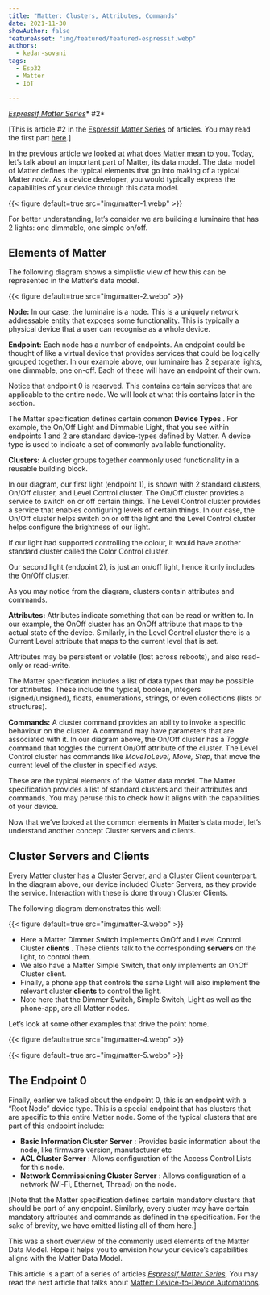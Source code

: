 ```yaml
---
title: "Matter: Clusters, Attributes, Commands"
date: 2021-11-30
showAuthor: false
featureAsset: "img/featured/featured-espressif.webp"
authors:
  - kedar-sovani
tags:
  - Esp32
  - Matter
  - IoT

---
```

[*Espressif Matter Series*](/matter-38ccf1d60bcd)* #2*

[This is article #2 in the [Espressif Matter Series](/matter-38ccf1d60bcd) of articles. You may read the first part [here](/what-does-matter-mean-to-you-fa3bb53a7793).]

In the previous article we looked at [what does Matter mean to you](/what-does-matter-mean-to-you-fa3bb53a7793). Today, let’s talk about an important part of Matter, its data model. The data model of Matter defines the typical elements that go into making of a typical Matter *node*. As a device developer, you would typically express the capabilities of your device through this data model.

{{< figure
    default=true
    src="img/matter-1.webp"
    >}}

For better understanding, let’s consider we are building a luminaire that has 2 lights: one dimmable, one simple on/off.

## Elements of Matter

The following diagram shows a simplistic view of how this can be represented in the Matter’s data model.

{{< figure
    default=true
    src="img/matter-2.webp"
    >}}

__Node:__  In our case, the luminaire is a node. This is a uniquely network addressable entity that exposes some functionality. This is typically a physical device that a user can recognise as a whole device.

__Endpoint:__ Each node has a number of endpoints. An endpoint could be thought of like a virtual device that provides services that could be logically grouped together. In our example above, our luminaire has 2 separate lights, one dimmable, one on-off. Each of these will have an endpoint of their own.

Notice that endpoint 0 is reserved. This contains certain services that are applicable to the entire node. We will look at what this contains later in the section.

The Matter specification defines certain common __Device Types__ . For example, the On/Off Light and Dimmable Light, that you see within endpoints 1 and 2 are standard device-types defined by Matter. A device type is used to indicate a set of commonly available functionality.

__Clusters:__  A cluster groups together commonly used functionality in a reusable building block.

In our diagram, our first light (endpoint 1), is shown with 2 standard clusters, On/Off cluster, and Level Control cluster. The On/Off cluster provides a service to switch on or off certain things. The Level Control cluster provides a service that enables configuring levels of certain things. In our case, the On/Off cluster helps switch on or off the light and the Level Control cluster helps configure the brightness of our light.

If our light had supported controlling the colour, it would have another standard cluster called the Color Control cluster.

Our second light (endpoint 2), is just an on/off light, hence it only includes the On/Off cluster.

As you may notice from the diagram, clusters contain attributes and commands.

__Attributes:__  Attributes indicate something that can be read or written to. In our example, the OnOff cluster has an OnOff attribute that maps to the actual state of the device. Similarly, in the Level Control cluster there is a Current Level attribute that maps to the current level that is set.

Attributes may be persistent or volatile (lost across reboots), and also read-only or read-write.

The Matter specification includes a list of data types that may be possible for attributes. These include the typical, boolean, integers (signed/unsigned), floats, enumerations, strings, or even collections (lists or structures).

__Commands:__  A cluster command provides an ability to invoke a specific behaviour on the cluster. A command may have parameters that are associated with it. In our diagram above, the On/Off cluster has a *Toggle* command that toggles the current On/Off attribute of the cluster. The Level Control cluster has commands like *MoveToLevel, Move, Step*, that move the current level of the cluster in specified ways.

These are the typical elements of the Matter data model. The Matter specification provides a list of standard clusters and their attributes and commands. You may peruse this to check how it aligns with the capabilities of your device.

Now that we’ve looked at the common elements in Matter’s data model, let’s understand another concept Cluster servers and clients.

## Cluster Servers and Clients

Every Matter cluster has a Cluster Server, and a Cluster Client counterpart. In the diagram above, our device included Cluster Servers, as they provide the service. Interaction with these is done through Cluster Clients.

The following diagram demonstrates this well:

{{< figure
    default=true
    src="img/matter-3.webp"
    >}}

- Here a Matter Dimmer Switch implements OnOff and Level Control Cluster __clients__ . These clients talk to the corresponding __servers__  on the light, to control them.
- We also have a Matter Simple Switch, that only implements an OnOff Cluster client.
- Finally, a phone app that controls the same Light will also implement the relevant cluster __clients__  to control the light.
- Note here that the Dimmer Switch, Simple Switch, Light as well as the phone-app, are all Matter nodes.

Let’s look at some other examples that drive the point home.

{{< figure
    default=true
    src="img/matter-4.webp"
    >}}

{{< figure
    default=true
    src="img/matter-5.webp"
    >}}

## The Endpoint 0

Finally, earlier we talked about the endpoint 0, this is an endpoint with a “Root Node” device type. This is a special endpoint that has clusters that are specific to this entire Matter node. Some of the typical clusters that are part of this endpoint include:

- __Basic Information Cluster Server__ : Provides basic information about the node, like firmware version, manufacturer etc
- __ACL Cluster Server__ : Allows configuration of the Access Control Lists for this node.
- __Network Commissioning Cluster Server__ : Allows configuration of a network (Wi-Fi, Ethernet, Thread) on the node.

[Note that the Matter specification defines certain mandatory clusters that should be part of any endpoint. Similarly, every cluster may have certain mandatory attributes and commands as defined in the specification. For the sake of brevity, we have omitted listing all of them here.]

This was a short overview of the commonly used elements of the Matter Data Model. Hope it helps you to envision how your device’s capabilities aligns with the Matter Data Model.

This article is a part of a series of articles [*Espressif Matter Series*](/matter-38ccf1d60bcd). You may read the next article that talks about [Matter: Device-to-Device Automations](/matter-device-to-device-automations-bdbb32365350).
